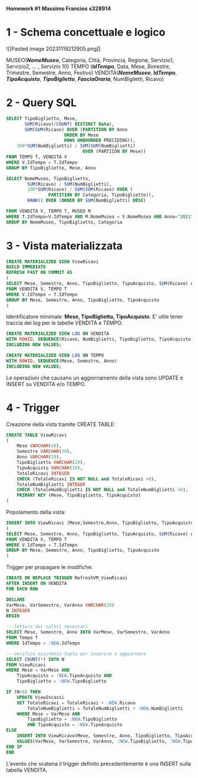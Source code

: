 **Homework #1**
**Massimo Francios**
**s328914**
# 1 - Schema concettuale e logico

![[Pasted image 20231119212905.png]]

MUSEO(**_NomeMuseo_**, Categoria, Città, Provincia, Regione, Servizio1, Servizio2, ... , Servizio 10)
TEMPO (**_IdTempo_**, Data, Mese, Bimestre, Trimestre, Semestre, Anno, Festivo)
VENDITA(**_NomeMuseo_**, **_IdTempo_**, **_TipoAcquisto_**, **_TipoBiglietto_**, **_FasciaOraria_**, NumBiglietti, Ricavo)

# 2 - Query SQL

```sql
SELECT TipoBiglietto, Mese,
	   SUM(Ricavo)/COUNT( DISTINCT Data),
	   SUM(SUM(Ricavo) OVER (PARTITION BY Anno
					  ORDER BY Mese
					  ROWS UNBOUNDED PRECIDING)),
	100*SUM(NumBiglietti) / SUM(SUM(NumBiglietti)
							 OVER (PARTIION BY Mese))
FROM TEMPO T, VENDITA V
WHERE V.IdTempo = T.IdTempo
GROUP BY TipoBiglietto, Mese, Anno
```

```sql
SELECT NomeMuseo, TipoBiglietto,
		SUM(Ricavo) / SUM(NumBiglietti),
		100*SUM(Ricavo) / SUM(SUM(Ricavo) OVER (
				PARTITION BY Categoria, TipoBiglietto)),
		RANK() OVER (ORDER BY SUM(NumBiglietti) DESC)

FROM VENDITA V, TEMPO T, MUSEO M
WHERE T.IdTempo=V.IdTempo AND M.NomeMuseo = V.NomeMuseo AND Anno="2021"
GROUP BY NomeMuseo, TipoBiglietto, Categoria
```

# 3 - Vista materializzata

```sql
CREATE MATERIALIZED VIEW ViewRicavi
BUILD IMMEDIATE
REFRESH FAST ON COMMIT AS
(
SELECT Mese, Semestre, Anno, TipoBiglietto, TipoAcquisto, SUM(Ricavo) AS TotaleRicavi, SUM(NumBiglietti) AS TotaleNumBiglietti
FROM VENDITA V, TEMPO T
WHERE V.IdTempo = T.IdTempo
GROUP BY Mese, Semestre, Anno, TipoBiglietto, TipoAcquisto
)
```

Identificatore minimale: **Mese, TipoBiglietto, TipoAcquisto**.
E' utile tener traccia dei log per le tabelle VENDITA e TEMPO.

```sql
CREATE MATERIALIZED VIEW LOG ON VENDITA
WITH ROWID, SEQUENCE(Ricavo, NumBiglietti, TipoBiglietto, TipoAcquisto)
INCLUDING NEW VALUES;
```

```sql
CREATE MATERIALIZED VIEW LOG ON TEMPO
WITH ROWID, SEQUENCE(Mese, Semestre, Anno)
INCLUDING NEW VALUES;
```

Le operazioni che causano un aggiornamento della vista sono UPDATE e INSERT su VENDITA e/o TEMPO.

# 4 - Trigger

Creazione della vista tramite CREATE TABLE:

```sql
CREATE TABLE ViewRicavi
(
	Mese VARCHAR(20),
	Semestre VARCHAR(20),
	Anno VARCHAR(20),
	TipoBiglietto VARCHAR(20),
	TipoAcquisto VARCHAR(20),
	TotaleRicavi INTEGER
	CHECK (TotaleRicavi IS NOT NULL and TotaleRicavi >0),
	TotaleNumBiglietti INTEGER
	CHECK (TotaleNumBiglietti IS NOT NULL and TotaleNumBiglietti >0),
	PRIMARY KEY (Mese, TipoBiglietto, TipoAcquisto)
)
```

Popolamento della vista:

```sql
INSERT INTO ViewRicavi (Mese,Semestre,Anno, TipoBiglietto, TipoAcquisto, TotaleRicavi, TotaleNumBiglietti)
(
SELECT Mese, Semestre, Anno, TipoBiglietto, TipoAcquisto, SUM(Ricavo) AS TotaleRicavi, SUM(NumBiglietti) AS TotaleNumBiglietti
FROM VENDITA V, TEMPO T
WHERE V.IdTempo = T.IdTempo
GROUP BY Mese, Semestre, Anno, TipoBiglietto, TipoAcquisto
)
```

Trigger per propagare le modifiche:

```sql
CREATE OR REPLACE TRIGGER RefreshVM_ViewRicavi
AFTER INSERT ON VENDITA
FOR EACH ROW

DECLARE
VarMese, VarSemestre, VarAnno VARCHAR(20)
N INTEGER
BEGIN

---lettura dei valori necessari
SELECT Mese, Semestre, Anno INTO VarMese, VarSemestre, VarAnno
FROM Tempo T
WHERE IdTempo = :NEW.IdTempo

---verifico esistenza tupla per inserire o aggiornare
SELECT COUNT(*) INTO N
FROM ViewRicavi
WHERE Mese = VarMese AND
	TipoAcquisto = :NEW.TipoAcquisto AND
	TipoBiglietto = :NEW.TipoBiglietto

IF (N>0) THEN
	UPDATE ViewIncassi
	SET TotaleRicavi = TotaleRicavi + :NEW.Ricavo
		TotaleNumBiglietti = TotaleNumBiglietti + :NEW.NumBiglietti
	WHERE Mese = VarMese AND
		TipoBiglietto = :NEW.TipoBiglietto 
		AND TipoAcquisto = :NEW.TipoAcquisto
ELSE
	INSERT INTO ViewRicavo(Mese, Semestre, Anno, TipoBiglietto, TipoAcquisto, TotaleRicavi, TotaleNumBiglietti)
	VALUES(VarMese, VarSemestre, VarAnno, :NEW.TipoBiglietto, :NEW.TipoAcquisto, :NEW.Ricavo, :NEW.NumBiglietti)
END IF
END
```

L'evento che scatena il trigger definito precedentemente è una INSERT sulla tabella VENDITA.
